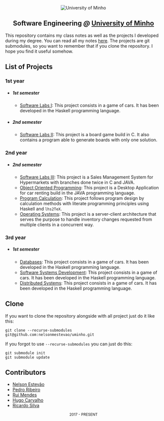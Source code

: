 [gitbook]: https://books.estevao.xyz/uminho

<div align="center">
  <img src="https://www.eng.uminho.pt/SiteAssets/Logo.PNG" alt="University of Minho">
  <br>
  <h2>
  <strong>Software Engineering</strong>
  <em>@</em>
  <strong><a href="https://www.uminho.pt/EN/">University of Minho</a></strong>
  </h2>
</div>

This repository contains my class notes as well as the projects I developed
during my degree. You can read all my notes [here][gitbook]. The projects are
git submodules, so you want to remember that if you clone the repository. I hope
you find it useful somehow.

## List of Projects

### **1st year**

* ##### 1st semester
  - [Software Labs I](/1st/1/Laboratórios%20de%20Informática%20I/Project):
This project consists in a game of cars. It has been developed in the Haskell
programming language.

* ##### 2nd semester
  - [Software Labs II](/1st/2/Laboratórios%20de%20Informática%20II/Project):
This project is a board game build in C. It also contains a program able to
generate boards with only one solution.

### **2nd year**

* ##### 2nd semester
  - [Software Labs III](/2nd/2/Laboratórios%20de%20Informática%20III/Project):
This project is a Sales Management System for Hypermarkets with branches
done twice in C and JAVA.
  - [Object Oriented Programming](/2nd/2/Programação%20Orientada%20aos%20Objetos/Project):
This project is a Desktop Application for car renting build in the JAVA
programming language.
  - [Program Calculation](/2nd/2/Cálculo%20de%20Programas/Project):
This project follows program design by calculation methods with literate
programming principles using Haskell and `lhs2TeX`.
  - [Operating Systems](/2nd/2/Sistemas%20Operativos/Project):
This project is a server-client architecture that serves the purpose to handle
inventory changes requested from multiple clients in a concurrent way.

### **3rd year**

* ##### 1st semester
  - [Databases](/3rd/1/Bases%20de%20Dados/Project):
This project consists in a game of cars. It has been developed in the Haskell
programming language.
  - [Software Systems Development](/3rd/1/Desenvolvimento%20de%20Sistemas%20de%20Software/Project):
This project consists in a game of cars. It has been developed in the Haskell
programming language.
  - [Distributed Systems](/3rd/1/Sistemas%20Distribuídos/Project):
This project consists in a game of cars. It has been developed in the Haskell
programming language.

## Clone

If you want to clone the repository alongside with all project just do it like
this:

```shell
git clone --recurse-submodules git@github.com:nelsonmestevao/uminho.git
```

If you forgot to use `--recurse-submodules` you can just do this:

```shell
git submodule init
git submodule update
```

## Contributors

* [Nelson Estevão][nelson]
* [Pedro Ribeiro][pedro]
* [Rui Mendes][rui]
* [Hugo Carvalho][hugo]
* [Ricardo Silva][ricardo]

[hugo]: https://github.com/HugoCarvalho99
[nelson]: https://github.com/nelsonmestevao
[pedro]: https://github.com/pedroribeiro22
[ricardo]: https://github.com/ricardoslv
[rui]: https://github.com/ruimendes29

<div align="center">
  <sub>2017 - PRESENT</sub>
</div>
